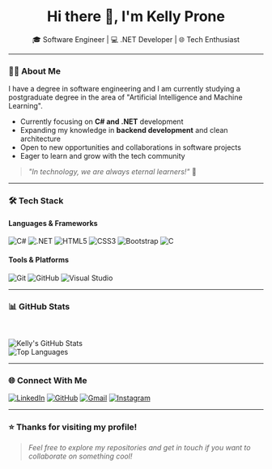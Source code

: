 <h1 align="center">Hi there 👋, I'm Kelly Prone</h1>

<p align="center">
  🎓 Software Engineer | 💻 .NET Developer | 🌐 Tech Enthusiast
</p>

---

### 👩‍💻 About Me

I have a degree in software engineering and I am currently studying a postgraduate degree in the area of ​​"Artificial Intelligence and Machine Learning".

- Currently focusing on **C# and .NET** development
- Expanding my knowledge in **backend development** and clean architecture
- Open to new opportunities and collaborations in software projects
- Eager to learn and grow with the tech community

> *"In technology, we are always eternal learners!"* 🌟

---

### 🛠️ Tech Stack

#### Languages & Frameworks
![C#](https://img.shields.io/badge/C%23-239120?style=for-the-badge&logo=c-sharp&logoColor=white)
![.NET](https://img.shields.io/badge/.NET-512BD4?style=for-the-badge&logo=dotnet&logoColor=white)
![HTML5](https://img.shields.io/badge/HTML5-E34F26?style=for-the-badge&logo=html5&logoColor=white)
![CSS3](https://img.shields.io/badge/CSS3-1572B6?style=for-the-badge&logo=css3&logoColor=white)
![Bootstrap](https://img.shields.io/badge/Bootstrap-7952B3?style=for-the-badge&logo=bootstrap&logoColor=white)
![C](https://img.shields.io/badge/C-00599C?style=for-the-badge&logo=c&logoColor=white)

#### Tools & Platforms
![Git](https://img.shields.io/badge/Git-F05032?style=for-the-badge&logo=git&logoColor=white)
![GitHub](https://img.shields.io/badge/GitHub-181717?style=for-the-badge&logo=github&logoColor=white)
![Visual Studio](https://img.shields.io/badge/Visual%20Studio-5C2D91?style=for-the-badge&logo=visualstudio&logoColor=white)

---

### 📊 GitHub Stats
<br>
<p align="left">
  <img src="https://github-readme-stats.vercel.app/api?username=Kelly-Prone&show_icons=true&theme=dracula" alt="Kelly's GitHub Stats"/>
  <br>
  <img src="https://github-readme-stats.vercel.app/api/top-langs/?username=Kelly-Prone&layout=compact&theme=dracula" alt="Top Languages"/>
</p>

---

### 🌐 Connect With Me

[![LinkedIn](https://img.shields.io/badge/KellyProne-blue?style=for-the-badge&logo=linkedin&logoColor=white)](https://www.linkedin.com/in/kelly-prone/)
[![GitHub](https://img.shields.io/badge/GitHub-000?style=for-the-badge&logo=github&logoColor=white)](https://github.com/Kelly-Prone)
[![Gmail](https://img.shields.io/badge/Gmail-D14836?style=for-the-badge&logo=gmail&logoColor=white)](mailto:kelly.prone2@gmail.com)
[![Instagram](https://img.shields.io/badge/@kellyprone-purple?style=for-the-badge&logo=instagram&logoColor=white)](https://instagram.com/kelly_prone)

---

### ⭐ Thanks for visiting my profile!

> _Feel free to explore my repositories and get in touch if you want to collaborate on something cool!_

